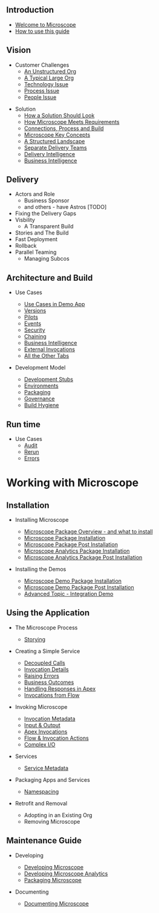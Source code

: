 ## Introduction

* [Welcome to Microscope](getting-started/Welcome.md)
* [How to use this guide](guides/HowToUseGuides.md)

## Vision

* Customer Challenges
  * [An Unstructured Org](problem/UnstructuredOrg.md)
  * [A Typical Large Org](problem/TypicalLargeOrg.md)
  * [Technology Issue](problem/TechnologyIssue.md)
  * [Process Issue](problem/ProcessIssue.md)
  * [People Issue](problem/PeopleIssue.md)



<!-- Feed these in   
  * [Knowing There's a Problem](vision/KnowThereProblem.md)
  * [How To Respond](vision/HowToRespond.md)
  * [Principles](vision/Principles.md)
-->

* Solution
  * [How a Solution Should Look](solution/HowSolutionShouldLook.md)
  * [How Microscope Meets Requirements](solution/HowMicroscopeMeetsRequirements.md)
  * [Connections, Process and Build](solution/ConnectionsProcessBuild.md)
  * [Microscope Key Concepts](solution/VisibleConnections.md)
  * [A Structured Landscape](solution/StructuredLandscape.md)
  * [Separate Delivery Teams](solution/SeparateDeliveryTeams.md)
  * [Delivery Intelligence](solution/DeliveryIntelligence.md)
  * [Business Intelligence](solution/BusinessIntelligence.md)


## Delivery

<!-- Add in some of the Slides here for delivery -->
* Actors and Role
  * Business Sponsor
  * and others - have Astros [TODO]
* Fixing the Delivery Gaps
* Visbility
  * A Transparent Build
* Stories and The Build
* Fast Deployment
* Rollback
* Parallel Teaming
  * Managing Subcos


## Architecture and Build

* Use Cases
  * [Use Cases in Demo App](use-cases/UseCasesDemo.md)
  * [Versions](use-cases/Versions.md)
  * [Pilots](TODO.md)
  * [Events](use-cases/Events.md)
  * [Security](TODO.md)
  * [Chaining](TODO.md)
  * [Business Intelligence](TODO.md)
  * [External Invocations](TODO.md)
  * [All the Other Tabs](TODO.md)


* Development Model
  * [Development Stubs](TODO.md)
  * [Environments](TODO.md)
  * [Packaging](TODO.md)
  * [Governance](TODO.md)
  * [Build Hygiene](TODO.md)


## Run time

* Use Cases
  * [Audit](TODO.md)
  * [Rerun](TODO.md)
  * [Errors](TODO.md)



# Working with Microscope

## Installation

* Installing Microscope
  * [Microscope Package Overview - and what to install](installation/PackageOverview.md)
  * [Microscope Package Installation](installation/Installation.md)
  * [Microscope Package Post Installation](installation/InstallationPost.md)
  * [Microscope Analytics Package Installation](installation/InstallationAnalytics.md)
  * [Microscope Analytics Package Post Installation](installation/InstallationAnalyticsPost.md)

* Installing the Demos
  * [Microscope Demo Package Installation](installation/InstallationDemo.md)
  * [Microscope Demo Package Post Installation](installation/InstallationDemoPost.md)
  * [Advanced Topic - Integration Demo](installation/IntegrationDemo.md)


## Using the Application

* The Microscope Process
  * [Storying](vision/Storying.md)


* Creating a Simple Service
  * [Decoupled Calls](getting-started/DecoupledMethod.md)
  * [Invocation Details](getting-started/InvocationDetails.md)
  * [Raising Errors](getting-started/ErrorRaising.md)
  * [Business Outcomes](getting-started/BusinessOutcomes.md)
  * [Handling Responses in Apex](getting-started/ErrorHandling.md)
  * [Invocations from Flow](getting-started/ExampleFlow.md)

* Invoking Microscope
  * [Invocation Metadata](./invocations/InvocationMetadata.md)
  * [Input & Output](./invocations/InputOutput.md)
  * [Apex Invocations](./invocations/InvocationFromApex.md)
  * [Flow & Invocation Actions](./invocations/InvocationFromFlow.md)
  * [Complex I/O](./invocations/InvocationComplexIO.md)

* Services
  * [Service Metadata](./invocations/ServiceMetadata.md)

* Packaging Apps and Services
  * [Namespacing](packages/Namespaces.md)

* Retrofit and Removal
  * Adopting in an Existing Org
  * Removing Microscope

## Maintenance Guide

* Developing
  * [Developing Microscope](app-maintenance/DevelopingMicroscope.md)
  * [Developing Microscope Analytics](app-maintenance/DevelopingMicroscopeAnalytics.md)
  * [Packaging Microscope](app-maintenance/PackagingMicroscope.md)

* Documenting
  * [Documenting Microscope](app-maintenance/DocumentingMicroscope.md)




